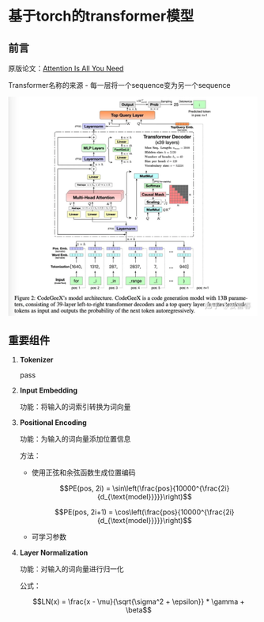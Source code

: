 # 基于torch的transformer模型

## 前言

原版论文：[Attention Is All You Need](https://arxiv.org/abs/1706.03762)

Transformer名称的来源 - 每一层将一个sequence变为另一个sequence

![Transformer示意图](images/transformer_arch.png)

## 重要组件

1. **Tokenizer**

    pass

2. **Input Embedding**

    功能：将输入的词索引转换为词向量

3. **Positional Encoding**

    功能：为输入的词向量添加位置信息

    方法：
    - 使用正弦和余弦函数生成位置编码

      $$PE(pos, 2i) = \sin\left(\frac{pos}{10000^{\frac{2i}{d_{\text{model}}}}}\right)$$

      $$PE(pos, 2i+1) = \cos\left(\frac{pos}{10000^{\frac{2i}{d_{\text{model}}}}}\right)$$

    - 可学习参数

4. **Layer Normalization**

    功能：对输入的词向量进行归一化

    公式：

    $$LN(x) = \frac{x - \mu}{\sqrt{\sigma^2 + \epsilon}} * \gamma + \beta$$

